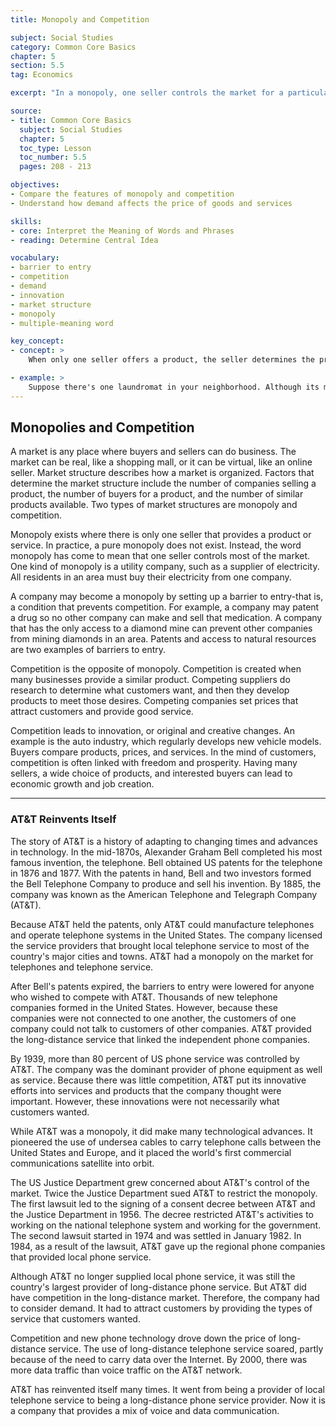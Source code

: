 ```yaml
---
title: Monopoly and Competition

subject: Social Studies
category: Common Core Basics
chapter: 5
section: 5.5
tag: Economics

excerpt: "In a monopoly, one seller controls the market for a particular good or service. When there are many sellers providing similar goods or services, there is competition. Competition often leads to innovation."

source:
- title: Common Core Basics
  subject: Social Studies
  chapter: 5
  toc_type: Lesson
  toc_number: 5.5
  pages: 208 - 213

objectives:
- Compare the features of monopoly and competition
- Understand how demand affects the price of goods and services

skills:
- core: Interpret the Meaning of Words and Phrases
- reading: Determine Central Idea

vocabulary:
- barrier to entry
- competition
- demand
- innovation
- market structure
- monopoly
- multiple-meaning word

key_concept:
- concept: >
    When only one seller offers a product, the seller determines the price and the level of service. When two or more sellers provide the same product to the same group of customers, the sellers must take customers' wants and needs into account.

- example: >
    Suppose there's one laundromat in your neighborhood. Although its machines don't always work, it is the only place nearby to do your wash. A second laundromat with brand-new machines opens. The first laundromat soon offers free soap. What's behind this "laundry war"? To attract the some group of customers, each laundromat must show why it is the better choice. Customers benefit from the improved service.
---
```

## Monopolies and Competition

A market is any place where buyers and sellers can do business. The market can be real, like a shopping mall, or it can be virtual, like an online seller. Market structure describes how a market is organized. Factors that determine the market structure include the number of companies selling a product, the number of buyers for a product, and the number of similar products available. Two types of market structures are monopoly and competition.

Monopoly exists where there is only one seller that provides a product or service. In practice, a pure monopoly does not exist. Instead, the word monopoly has come to mean that one seller controls most of the market. One kind of monopoly is a utility company, such as a supplier of electricity. All residents in an area must buy their electricity from one company.

A company may become a monopoly by setting up a barrier to entry-that is, a condition that prevents competition. For example, a company may patent a drug so no other company can make and sell that medication. A company that has the only access to a diamond mine can prevent other companies from mining diamonds in an area. Patents and access to natural resources are two examples of barriers to entry.

Competition is the opposite of monopoly. Competition is created when many businesses provide a similar product. Competing suppliers do research to determine what customers want, and then they develop products to meet those desires. Competing companies set prices that attract customers and provide good service.

Competition leads to innovation, or original and creative changes. An example is the auto industry, which regularly develops new vehicle models. Buyers compare products, prices, and services. In the mind of customers, competition is often linked with freedom and prosperity. Having many sellers, a wide choice of products, and interested buyers can lead to economic growth and job creation.

---

### AT&T Reinvents Itself

The story of AT&T is a history of adapting to changing times and advances in technology. In the mid-1870s, Alexander Graham Bell completed his most famous invention, the telephone. Bell obtained US patents for the telephone in 1876 and 1877. With the patents in hand, Bell and two investors formed the Bell Telephone Company to produce and sell his invention. By 1885, the company was known as the American Telephone and Telegraph Company (AT&T).

Because AT&T held the patents, only AT&T could manufacture telephones and operate telephone systems in the United States. The company licensed the service providers that brought local telephone service to most of the country's major cities and towns. AT&T had a monopoly on the market for telephones and telephone service.

After Bell's patents expired, the barriers to entry were lowered for anyone who wished to compete with AT&T. Thousands of new telephone companies formed in the United States. However, because these companies were not connected to one another, the customers of one company could not talk to customers of other companies. AT&T provided the long-distance service that linked the independent phone companies.

By 1939, more than 80 percent of US phone service was controlled by AT&T. The company was the dominant provider of phone equipment as well as service. Because there was little competition, AT&T put its innovative efforts into services and products that the company thought were important. However, these innovations were not necessarily what customers wanted.

While AT&T was a monopoly, it did make many technological advances. It pioneered the use of undersea cables to carry telephone calls between the United States and Europe, and it placed the world's first commercial communications satellite into orbit.

The US Justice Department grew concerned about AT&T's control of the market. Twice the Justice Department sued AT&T to restrict the monopoly. The first lawsuit led to the signing of a consent decree between AT&T and the Justice Department in 1956. The decree restricted AT&T's activities to working on the national telephone system and working for the government. The second lawsuit started in 1974 and was settled in January 1982. In 1984, as a result of the lawsuit, AT&T gave up the regional phone companies that provided local phone service.

Although AT&T no longer supplied local phone service, it was still the country's largest provider of long-distance phone service. But AT&T did have competition in the long-distance market. Therefore, the company had to consider demand. It had to attract customers by providing the types of service that customers wanted.

Competition and new phone technology drove down the price of long-distance service. The use of long-distance telephone service soared, partly because of the need to carry data over the Internet. By 2000, there was more data traffic than voice traffic on the AT&T network.

AT&T has reinvented itself many times. It went from being a provider of local telephone service to being a long-distance phone service provider. Now it is a company that provides a mix of voice and data communication.